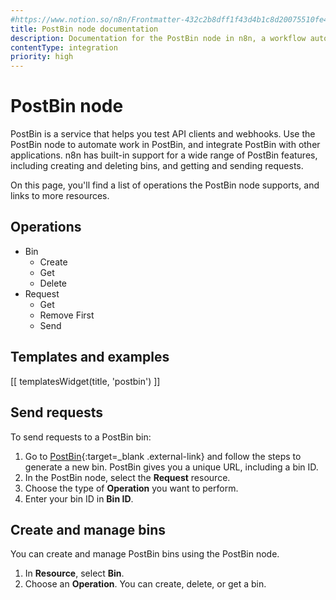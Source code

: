 ```yaml
---
#https://www.notion.so/n8n/Frontmatter-432c2b8dff1f43d4b1c8d20075510fe4
title: PostBin node documentation
description: Documentation for the PostBin node in n8n, a workflow automation platform. Includes details of operations and configuration, and links to examples and credentials information.
contentType: integration
priority: high
---
```


# PostBin node

PostBin is a service that helps you test API clients and webhooks. Use the PostBin node to automate work in PostBin, and integrate PostBin with other applications. n8n has built-in support for a wide range of PostBin features, including creating and deleting bins, and getting and sending requests. 

On this page, you'll find a list of operations the PostBin node supports, and links to more resources.

## Operations

* Bin
	* Create
	* Get
	* Delete
* Request
	* Get
	* Remove First
	* Send

## Templates and examples

<!-- see https://www.notion.so/n8n/Pull-in-templates-for-the-integrations-pages-37c716837b804d30a33b47475f6e3780 -->
[[ templatesWidget(title, 'postbin') ]]

## Send requests

To send requests to a PostBin bin:

1. Go to [PostBin](https://www.toptal.com/developers/postbin/){:target=_blank .external-link} and follow the steps to generate a new bin. PostBin gives you a unique URL, including a bin ID.
2. In the PostBin node, select the **Request** resource.
3. Choose the type of **Operation** you want to perform.
4. Enter your bin ID in **Bin ID**.

## Create and manage bins

You can create and manage PostBin bins using the PostBin node. 

1. In **Resource**, select **Bin**.
2. Choose an **Operation**. You can create, delete, or get a bin.
